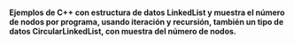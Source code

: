 <h4>Ejemplos de C++ con estructura de datos LinkedList y muestra el número de nodos 
por programa, usando iteración y recursión, también un tipo de datos CircularLinkedList, con muestra
del número de nodos.</h4>
